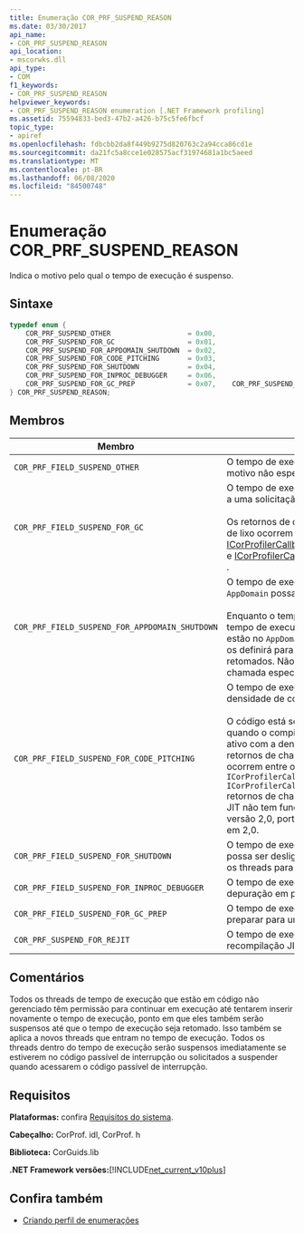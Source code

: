 ```yaml
---
title: Enumeração COR_PRF_SUSPEND_REASON
ms.date: 03/30/2017
api_name:
- COR_PRF_SUSPEND_REASON
api_location:
- mscorwks.dll
api_type:
- COM
f1_keywords:
- COR_PRF_SUSPEND_REASON
helpviewer_keywords:
- COR_PRF_SUSPEND_REASON enumeration [.NET Framework profiling]
ms.assetid: 75594833-bed3-47b2-a426-b75c5fe6fbcf
topic_type:
- apiref
ms.openlocfilehash: fdbcbb2da8f449b9275d820763c2a94cca86cd1e
ms.sourcegitcommit: da21fc5a8cce1e028575acf31974681a1bc5aeed
ms.translationtype: MT
ms.contentlocale: pt-BR
ms.lasthandoff: 06/08/2020
ms.locfileid: "84500748"
---
```

# <a name="cor_prf_suspend_reason-enumeration"></a>Enumeração COR_PRF_SUSPEND_REASON
Indica o motivo pelo qual o tempo de execução é suspenso.  
  
## <a name="syntax"></a>Sintaxe  
  
```cpp  
typedef enum {  
    COR_PRF_SUSPEND_OTHER                   = 0x00,  
    COR_PRF_SUSPEND_FOR_GC                  = 0x01,  
    COR_PRF_SUSPEND_FOR_APPDOMAIN_SHUTDOWN  = 0x02,  
    COR_PRF_SUSPEND_FOR_CODE_PITCHING       = 0x03,  
    COR_PRF_SUSPEND_FOR_SHUTDOWN            = 0x04,  
    COR_PRF_SUSPEND_FOR_INPROC_DEBUGGER     = 0x06,  
    COR_PRF_SUSPEND_FOR_GC_PREP             = 0x07,    COR_PRF_SUSPEND_FOR_REJIT               = 8  
} COR_PRF_SUSPEND_REASON;  
```  
  
## <a name="members"></a>Membros  
  
|Membro|Descrição|  
|------------|-----------------|  
|`COR_PRF_FIELD_SUSPEND_OTHER`|O tempo de execução é suspenso por um motivo não especificado.|  
|`COR_PRF_FIELD_SUSPEND_FOR_GC`|O tempo de execução é suspenso para atender a uma solicitação de coleta de lixo.<br /><br /> Os retornos de chamada relacionados à coleta de lixo ocorrem entre os retornos de chamada [ICorProfilerCallback:: RuntimeSuspendFinished](icorprofilercallback-runtimesuspendfinished-method.md) e [ICorProfilerCallback:: RuntimeResumeStarted](icorprofilercallback-runtimeresumestarted-method.md) .|  
|`COR_PRF_FIELD_SUSPEND_FOR_APPDOMAIN_SHUTDOWN`|O tempo de execução é suspenso para que um `AppDomain` possa ser desligado.<br /><br /> Enquanto o tempo de execução é suspenso, o tempo de execução determinará quais threads estão no `AppDomain` que está sendo desligado e os definirá para anular quando eles forem retomados. Não há `AppDomain` retornos de chamada específicos durante essa suspensão.|  
|`COR_PRF_FIELD_SUSPEND_FOR_CODE_PITCHING`|O tempo de execução é suspenso para que a densidade de código possa ocorrer.<br /><br /> O código está se esgotando massacre somente quando o compilador JIT (just-in-time) está ativo com a densidade de código habilitada. Os retornos de chamada de densidade de código ocorrem entre os `ICorProfilerCallback::RuntimeSuspendFinished` `ICorProfilerCallback::RuntimeResumeStarted` retornos de chamada e. **Observação:**  O CLR JIT não tem funções no .NET Framework versão 2,0, portanto, esse valor não é usado em 2,0.|  
|`COR_PRF_FIELD_SUSPEND_FOR_SHUTDOWN`|O tempo de execução é suspenso para que possa ser desligado. Ele deve suspender todos os threads para concluir a operação.|  
|`COR_PRF_FIELD_SUSPEND_FOR_INPROC_DEBUGGER`|O tempo de execução está suspenso para depuração em processo.|  
|`COR_PRF_FIELD_SUSPEND_FOR_GC_PREP`|O tempo de execução é suspenso para se preparar para uma coleta de lixo.|  
|`COR_PRF_SUSPEND_FOR_REJIT`|O tempo de execução é suspenso para a recompilação JIT.|  
  
## <a name="remarks"></a>Comentários  
 Todos os threads de tempo de execução que estão em código não gerenciado têm permissão para continuar em execução até tentarem inserir novamente o tempo de execução, ponto em que eles também serão suspensos até que o tempo de execução seja retomado. Isso também se aplica a novos threads que entram no tempo de execução. Todos os threads dentro do tempo de execução serão suspensos imediatamente se estiverem no código passível de interrupção ou solicitados a suspender quando acessarem o código passível de interrupção.  
  
## <a name="requirements"></a>Requisitos  
 **Plataformas:** confira [Requisitos do sistema](../../get-started/system-requirements.md).  
  
 **Cabeçalho:** CorProf. idl, CorProf. h  
  
 **Biblioteca:** CorGuids.lib  
  
 **.NET Framework versões:**[!INCLUDE[net_current_v10plus](../../../../includes/net-current-v10plus-md.md)]  
  
## <a name="see-also"></a>Confira também

- [Criando perfil de enumerações](profiling-enumerations.md)
